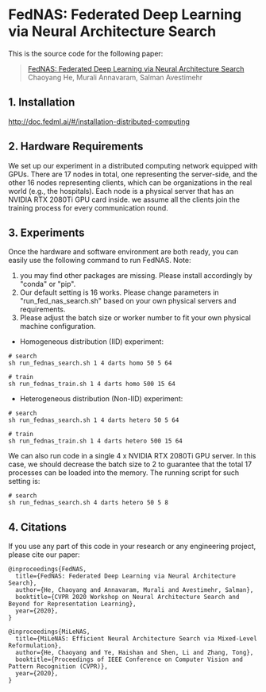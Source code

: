 # FedNAS: Federated Deep Learning via Neural Architecture Search
This is the source code for the following paper:
> [FedNAS: Federated Deep Learning via Neural Architecture Search](https://arxiv.org/abs/2004.08546) \
> Chaoyang He, Murali Annavaram, Salman Avestimehr

## 1. Installation
http://doc.fedml.ai/#/installation-distributed-computing

## 2. Hardware Requirements
We set up our experiment in a distributed computing network equipped with GPUs. 
There are 17 nodes in total, one representing the server-side, and the other 16 nodes representing clients, which can be organizations in the real world (e.g., the hospitals). 
Each node is a physical server that has an NVIDIA RTX 2080Ti GPU card inside. 
we assume all the clients join the training process for every communication round.


## 3. Experiments
Once the hardware and software environment are both ready, you can easily use the following command to run FedNAS.
Note:
1. you may find other packages are missing. Please install accordingly by "conda" or "pip".
2. Our default setting is 16 works. Please change parameters in "run_fed_nas_search.sh" based on your own physical servers and requirements.
3. Please adjust the batch size or worker number to fit your own physical machine configuration.

- Homogeneous distribution (IID) experiment:
```
# search
sh run_fednas_search.sh 1 4 darts homo 50 5 64

# train
sh run_fednas_train.sh 1 4 darts homo 500 15 64
```

- Heterogeneous distribution (Non-IID) experiment:
```
# search
sh run_fednas_search.sh 1 4 darts hetero 50 5 64

# train
sh run_fednas_train.sh 1 4 darts hetero 500 15 64
```

We can also run code in a single 4 x NVIDIA RTX 2080Ti GPU server. 
In this case, we should decrease the batch size to 2 to guarantee that the total 17 processes can be loaded into the memory. 
The running script for such setting is:
```
# search
sh run_fednas_search.sh 4 darts hetero 50 5 8
```


## 4. Citations
If you use any part of this code in your research or any engineering project, please cite our paper: 

```
@inproceedings{FedNAS,
  title={FedNAS: Federated Deep Learning via Neural Architecture Search},
  author={He, Chaoyang and Annavaram, Murali and Avestimehr, Salman},
  booktitle={CVPR 2020 Workshop on Neural Architecture Search and Beyond for Representation Learning},
  year={2020},
}
```

```
@inproceedings{MiLeNAS,
  title={MiLeNAS: Efficient Neural Architecture Search via Mixed-Level Reformulation},
  author={He, Chaoyang and Ye, Haishan and Shen, Li and Zhang, Tong},
  booktitle={Proceedings of IEEE Conference on Computer Vision and Pattern Recognition (CVPR)},
  year={2020},
}
```
